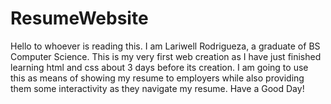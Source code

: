 # ResumeWebsite
Hello to whoever is reading this. I am Lariwell Rodrigueza, a graduate of BS Computer Science. This is my very first web creation as I have 
just finished learning html and css about 3 days before its creation. 
I am going to use this as means of showing my resume to employers while also providing them some interactivity as they navigate my resume.
Have a Good Day!

